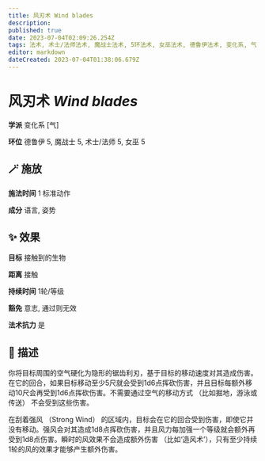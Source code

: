 ```yaml
---
title: 风刃术 Wind blades
description: 
published: true
date: 2023-07-04T02:09:26.254Z
tags: 法术, 术士/法师法术, 魔战士法术, 5环法术, 女巫法术, 德鲁伊法术, 变化系, 气
editor: markdown
dateCreated: 2023-07-04T01:38:06.679Z
---
```


# **风刃术** *Wind blades*

**学派** 变化系 \[气\] 

**环位** 德鲁伊 5, 魔战士 5, 术士/法师 5, 女巫 5

## 🪄 施放

**施法时间** 1 标准动作

**成分** 语言, 姿势

## ✨ 效果 

**目标** 接触到的生物 

**距离** 接触  

**持续时间** 1轮/等级 

**豁免** 意志, 通过则无效

**法术抗力** 是

## 📖 描述

你将目标周围的空气硬化为隐形的锯齿利刃，基于目标的移动速度对其造成伤害。在它的回合，如果目标移动至少5尺就会受到1d6点挥砍伤害，并且目标每额外移动10尺会再受到1d6点挥砍伤害。不需要通过空气的移动方式 （比如掘地，游泳或传送） 不会受到这些伤害。

在刮着强风 （Strong Wind） 的区域内，目标会在它的回合受到伤害，即使它并没有移动。强风会对其造成1d8点挥砍伤害，并且风力每加强一个等级就会额外再受到1d8点伤害。瞬时的风效果不会造成额外伤害 （比如‘造风术’），只有至少持续1轮的风的效果才能够产生额外伤害。
    
